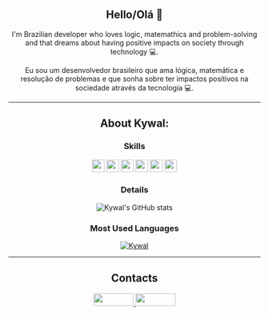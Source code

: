 <div align = "center">
     
## Hello/Olá 👋 

I'm Brazilian developer who loves logic, matemathics and problem-solving and that dreams about having positive impacts on society through technology :computer:.
 
Eu sou um desenvolvedor brasileiro que ama lógica, matemática e resolução de problemas e que sonha sobre ter impactos positivos na sociedade através da tecnologia :computer:.

<hr> 
 
## About Kywal:

### Skills
<img height="25px" src="https://img.shields.io/badge/HTML5-E34F26?style=flat&logo=html5&logoColor=white">  
<img height="25px" src="https://img.shields.io/badge/CSS3-1572B6?style=flat&logo=css3&logoColor=white">  
<img height="25px" src="https://img.shields.io/badge/JavaScript-F7DF1E?style=flat&logo=javascript&logoColor=black">  
<img height="25px" src="https://img.shields.io/badge/Java-DC322F?style=flat&logo=BuyMeACoffee&logoColor=white">  
<img height="25px" src="https://img.shields.io/badge/C%2B%2B-000000?style=flat&logo=c%2B%2B&logoColor=white">  
<img height="25px" src="https://img.shields.io/badge/Git-E34F26?style=flat&logo=git&logoColor=white">  


 
### Details 
![Kywal's GitHub stats](https://github-readme-stats.vercel.app/api?username=Kywal&theme=aura&show_icons=true)

### Most Used Languages     

[![Kywal](https://github-readme-stats.vercel.app/api/top-langs/?username=Kywal&hide=html&layout=compact&theme=aura)](https://github.com/Kywal/)
     
<hr> 
 
## Contacts
<a href="https://github.com/Kywal" target="_blank"> <img height= "25" width="80px" border-radius="10px" src="https://img.shields.io/badge/-Github-000?style=flat-badge&logo=Github&logoColor=white&link=LINK_GIT"> </a>
<a href="https://www.linkedin.com/in/emanuelkywal" target="_blank"> <img height= "25" width="80px" border-radius="10px" src="https://img.shields.io/badge/LinkedIn-0077B5?style=flat-badge&logo=linkedin&logoColor=white"> </a> 
 
<!--
GIF
- Encontre o gif que mais combina com você nesse link:

https://github.com/TheDudeThatCode/TheDudeThatCode

*OBS deixo abaixo um exemplo para ser usado:

<img src=https://github.com/TheDudeThatCode/TheDudeThatCode/blob/master/Assets/Earth.gif width="30">

Imagem
1. Você pode usar qualquer imagem que aceite markdown no Github. Se quiser pegar a imagem de algum repositório, pode usar o seguinte formato:

<img align="right" width="400" height="400" src="coloque_o_link_de_uma_foto_aqui">



**Kywal/Kywal** is a ✨ _special_ ✨ repository because its `README.md` (this file) appears on your GitHub profile.

Here are some ideas to get you started:

- 🔭 I’m currently working on ...
- 🌱 I’m currently learning ...
- 👯 I’m looking to collaborate on ...
- 🤔 I’m looking for help with ...
- 💬 Ask me about ...
- 📫 How to reach me: ...
- 😄 Pronouns: ...
- ⚡ Fun fact: ...
-->
